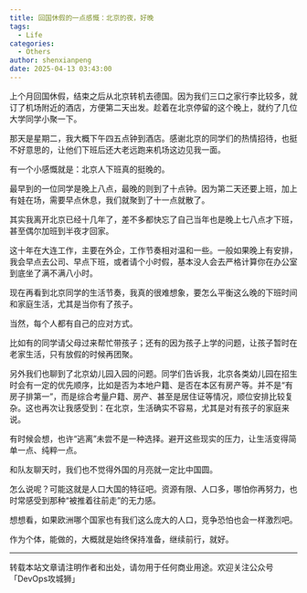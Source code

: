 ```yaml
---
title: 回国休假的一点感慨：北京的夜，好晚
tags:
  - Life
categories:
  - Others
author: shenxianpeng
date: 2025-04-13 03:43:00
---
```


上个月回国休假，结束之后从北京转机去德国。因为我们三口之家行李比较多，就订了机场附近的酒店，方便第二天出发。趁着在北京停留的这个晚上，就约了几位大学同学小聚一下。

那天是星期二，我大概下午四五点钟到酒店。感谢北京的同学们的热情招待，也挺不好意思的，让他们下班后还大老远跑来机场这边见我一面。

有一个小感慨就是：北京人下班真的挺晚的。

<!-- more -->

最早到的一位同学是晚上八点，最晚的则到了十点钟。因为第二天还要上班，加上有娃在场，需要早点休息，我们就聚到了十一点就散了。

其实我离开北京已经十几年了，差不多都快忘了自己当年也是晚上七八点才下班，甚至偶尔加班到半夜才回家。

这十年在大连工作，主要在外企，工作节奏相对温和一些。一般如果晚上有安排，我会早点去公司、早点下班，或者请个小时假，基本没人会去严格计算你在办公室到底坐了满不满八小时。

现在再看到北京同学的生活节奏，我真的很难想象，要怎么平衡这么晚的下班时间和家庭生活，尤其是当你有了孩子。

当然，每个人都有自己的应对方式。

比如有的同学请父母过来帮忙带孩子；还有的因为孩子上学的问题，让孩子暂时在老家生活，只有放假的时候再团聚。

另外我们也聊到了北京幼儿园入园的问题。同学们告诉我，北京各类幼儿园在招生时会有一定的优先顺序，比如是否为本地户籍、是否在本区有房产等。并不是“有房子排第一”，而是综合考量户籍、房产、甚至是居住证等情况，顺位安排比较复杂。这也再次让我感受到：在北京，生活确实不容易，尤其是对有孩子的家庭来说。

有时候会想，也许“逃离”未尝不是一种选择。避开这些现实的压力，让生活变得简单一点、纯粹一点。

和队友聊天时，我们也不觉得外国的月亮就一定比中国圆。

怎么说呢？可能这就是人口大国的特征吧。资源有限、人口多，哪怕你再努力，也时常感受到那种“被推着往前走”的无力感。

想想看，如果欧洲哪个国家也有我们这么庞大的人口，竞争恐怕也会一样激烈吧。

作为个体，能做的，大概就是始终保持准备，继续前行，就好。

---

转载本站文章请注明作者和出处，请勿用于任何商业用途。欢迎关注公众号「DevOps攻城狮」
